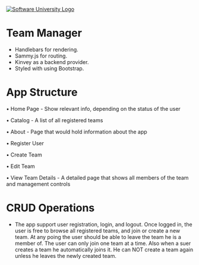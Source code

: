 [![Software University Logo](https://goo.gl/KYm0Tz)](https://softuni.bg)

# Team Manager
- Handlebars for rendering.
- Sammy.js for routing.
- Kinvey as a backend provider.
- Styled with using Bootstrap.

# App Structure
•	Home Page - Show relevant info, depending on the status of the user

•	Catalog - A list of all registered teams

•	About - Page that would hold information about the app

•	Register User

•	Create Team

•	Edit Team

•	View Team Details - A detailed page that shows all members of the team and management controls

# CRUD Operations
- The app support user registration, login, and logout. Once logged in, the user is free to browse all registered teams, and join or create a new team. At any poing the user should be able to leave the team he is a member of. The user can only join one team at a time. Also when a suer creates a team he automatically joins it. He can NOT create a team again unless he leaves the newly created team.


